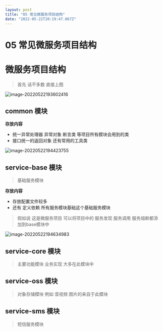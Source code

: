 ```yaml
---
layout: post
title: "05 常见微服务项目结构"
date: "2022-05-22T20:19:47.067Z"
---
```

05 常见微服务项目结构
============

微服务项目结构
=======

> 首先 话不多数 直接上图

![image-20220522193602416](https://img2022.cnblogs.com/blog/2233272/202205/2233272-20220522193603454-1360291483.png)

common 模块
---------

**存放内容**

*   统一异常处理器 异常对象 断言类 等项目所有模块会用到的类
*   接口统一的返回对象 还有常用的工具类

![image-20220522194423755](https://img2022.cnblogs.com/blog/2233272/202205/2233272-20220522194423942-204146718.png)

service-base 模块
---------------

> 基础服务模块

**存放内容**

*   存放配置文件较多
*   还有 定义依赖 所有服务模块基础这个基础服务模块

> 假如说 这是微服务项目 可以将项目中的 服务发现 服务调用 服务熔断都添加到base模块中

![image-20220522194634983](https://img2022.cnblogs.com/blog/2233272/202205/2233272-20220522194635248-1764661080.png)

service-core 模块
---------------

> 主要功能模块 业务实现 大多在此模块中

service-oss 模块
--------------

> 对象存储模块 例如 音视频 图片的来自于此模块

service-sms 模块
--------------

> 短信服务模块